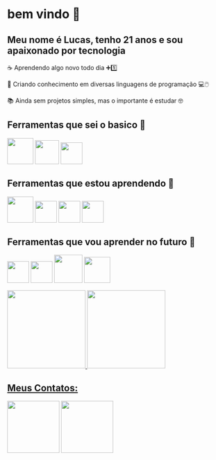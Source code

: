 # bem vindo 👋
## Meu nome é Lucas, tenho 21 anos e sou apaixonado por tecnologia


☕ Aprendendo algo novo todo dia ➕1️⃣

🧠 Criando conhecimento em diversas linguagens de programação 💻🖱️

📚 Ainda sem projetos simples, mas o importante é estudar 🤓

## Ferramentas que sei o basico 📝
<img loading="lazy" src="https://cdn.jsdelivr.net/gh/devicons/devicon@latest/icons/mysql/mysql-original-wordmark.svg" width="60" height="60" /> <img loading="lazy" src="https://cdn.jsdelivr.net/gh/devicons/devicon@latest/icons/python/python-original.svg" width="55" height="55" />  <img loading="lazy" src="https://cdn.jsdelivr.net/gh/devicons/devicon@latest/icons/javascript/javascript-original.svg" width="50" height="50"/>


##  Ferramentas que estou aprendendo 👾
<img loading="lazy" src="https://cdn.jsdelivr.net/gh/devicons/devicon@latest/icons/java/java-original.svg" width="60" height="60" /> <img loading="lazy" src="https://cdn.jsdelivr.net/gh/devicons/devicon@latest/icons/git/git-original.svg" width="50" height="50" />  <img loading="lazy" src="https://cdn.jsdelivr.net/gh/devicons/devicon@latest/icons/html5/html5-original.svg" width="50" height="50" /> <img loading="lazy" src="https://cdn.jsdelivr.net/gh/devicons/devicon@latest/icons/css3/css3-original.svg" width="50" height="50" />


## Ferramentas que vou aprender no futuro 💬
<img loading="lazy" src="https://cdn.jsdelivr.net/gh/devicons/devicon@latest/icons/csharp/csharp-original.svg" width="50" height="50" /> <img loading="lazy" src="https://cdn.jsdelivr.net/gh/devicons/devicon@latest/icons/linux/linux-original.svg" width="50" height="50" /> <img loading="lazy" src="https://cdn.jsdelivr.net/gh/devicons/devicon@latest/icons/php/php-original.svg" width="65" height="65" /> <img loading="lazy" src="https://cdn.jsdelivr.net/gh/devicons/devicon@latest/icons/amazonwebservices/amazonwebservices-original-wordmark.svg" width="60" height="60" />


<div>
<a href="https://github.com/aluno-lemes">
<img loading="lazy" height="180em" src="https://github-readme-stats.vercel.app/api/top-langs/?username=aluno-lemes&layout=compact&langs_count=7&theme=dracula"/>
<img loading="lazy" height="180em" src="https://github-readme-stats.vercel.app/api?username=aluno-lemes&show_icons=true&theme=dracula&include_all_commits=true&count_private=true"/>
</div>


## Meus Contatos:
<div>
<a href = "mailto:lucas.lemes2079@gmail.com"><img loading="lazy" src="https://img.shields.io/badge/Gmail-D14836?style=for-the-badge&logo=gmail&logoColor=white" target="_blank" width="120" height="120"></a>
<a href="https://www.linkedin.com/in/lemes-" target="_blank"><img loading="lazy" src="https://img.shields.io/badge/-LinkedIn-%230077B5?style=for-the-badge&logo=linkedin&logoColor=white" target="_blank" width="120" height="120" ></a>   
</div>

